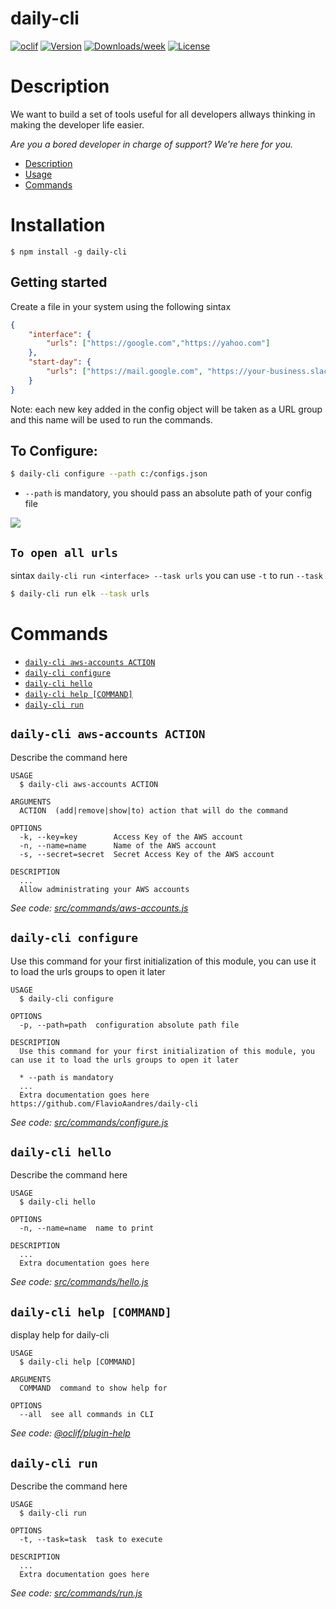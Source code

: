 daily-cli
=========

[![oclif](https://img.shields.io/badge/cli-oclif-brightgreen.svg)](https://oclif.io)
[![Version](https://img.shields.io/npm/v/daily-cli.svg)](https://npmjs.org/package/daily-cli)
[![Downloads/week](https://img.shields.io/npm/dw/daily-cli.svg)](https://npmjs.org/package/daily-cli)
[![License](https://img.shields.io/npm/l/daily-cli.svg)](https://github.com/@FlavioAandres/FlavioAandres/blob/master/package.json)

# Description

We want to build a set of tools useful for all developers allways thinking in making the developer life easier.

*Are you a bored developer in charge of support? We're here for you.*


<!-- toc -->
* [Description](#description)
* [Usage](#installation)
* [Commands](#commands)
<!-- tocstop -->

# Installation

<!-- usage -->
```sh-session
$ npm install -g daily-cli
```

## Getting started 

Create a file in your system using the following sintax

``` json
{
    "interface": {
        "urls": ["https://google.com","https://yahoo.com"]
    },
    "start-day": {
        "urls": ["https://mail.google.com", "https://your-business.slack.com"]
    }
}
```

Note: each new key added in the config object will be taken as a URL group and this name will be used to run the commands. 

## To Configure: 

``` bash
$ daily-cli configure --path c:/configs.json
```

- `--path` is mandatory, you should pass an absolute path of your config file

![](https://s3.amazonaws.com/public.flavioaandres.com/configure_and_urls.gif)

## `To open all urls`

sintax `daily-cli run <interface> --task urls` you can use `-t` to run `--task`

``` bash
$ daily-cli run elk --task urls
```

# Commands

<!-- commands -->
* [`daily-cli aws-accounts ACTION`](#daily-cli-aws-accounts-action)
* [`daily-cli configure`](#daily-cli-configure)
* [`daily-cli hello`](#daily-cli-hello)
* [`daily-cli help [COMMAND]`](#daily-cli-help-command)
* [`daily-cli run`](#daily-cli-run)

## `daily-cli aws-accounts ACTION`

Describe the command here

```
USAGE
  $ daily-cli aws-accounts ACTION

ARGUMENTS
  ACTION  (add|remove|show|to) action that will do the command

OPTIONS
  -k, --key=key        Access Key of the AWS account
  -n, --name=name      Name of the AWS account
  -s, --secret=secret  Secret Access Key of the AWS account

DESCRIPTION
  ...
  Allow administrating your AWS accounts
```

_See code: [src/commands/aws-accounts.js](https://github.com/FlavioAandres/daily-cli/blob/v0.0.4/src/commands/aws-accounts.js)_

## `daily-cli configure`

Use this command for your first initialization of this module, you can use it to load the urls groups to open it later

```
USAGE
  $ daily-cli configure

OPTIONS
  -p, --path=path  configuration absolute path file

DESCRIPTION
  Use this command for your first initialization of this module, you can use it to load the urls groups to open it later

  * --path is mandatory
  ...
  Extra documentation goes here https://github.com/FlavioAandres/daily-cli
```

_See code: [src/commands/configure.js](https://github.com/FlavioAandres/daily-cli/blob/v0.0.4/src/commands/configure.js)_

## `daily-cli hello`

Describe the command here

```
USAGE
  $ daily-cli hello

OPTIONS
  -n, --name=name  name to print

DESCRIPTION
  ...
  Extra documentation goes here
```

_See code: [src/commands/hello.js](https://github.com/FlavioAandres/daily-cli/blob/v0.0.4/src/commands/hello.js)_

## `daily-cli help [COMMAND]`

display help for daily-cli

```
USAGE
  $ daily-cli help [COMMAND]

ARGUMENTS
  COMMAND  command to show help for

OPTIONS
  --all  see all commands in CLI
```

_See code: [@oclif/plugin-help](https://github.com/oclif/plugin-help/blob/v3.2.0/src/commands/help.ts)_

## `daily-cli run`

Describe the command here

```
USAGE
  $ daily-cli run

OPTIONS
  -t, --task=task  task to execute

DESCRIPTION
  ...
  Extra documentation goes here
```

_See code: [src/commands/run.js](https://github.com/FlavioAandres/daily-cli/blob/v0.0.4/src/commands/run.js)_
<!-- commandsstop -->
